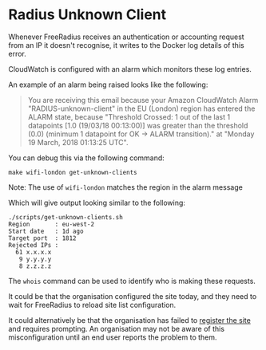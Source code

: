 # Radius Unknown Client

Whenever FreeRadius receives an authentication or accounting request from an 
IP it doesn't recognise, it writes to the Docker log details of this error.

CloudWatch is configured with an alarm which monitors these log entries.

An example of an alarm being raised looks like the following:

> You are receiving this email because your Amazon CloudWatch Alarm 
> "RADIUS-unknown-client" in the EU (London) region has entered the ALARM 
> state, because "Threshold Crossed: 1 out of the last 1 datapoints [1.0 
> (19/03/18 00:13:00)] was greater than the threshold (0.0) (minimum 1 
> datapoint for OK -> ALARM transition)." at "Monday 19 March, 2018 01:13:25 
> UTC". 


You can debug this via the following command:

```shell
make wifi-london get-unknown-clients
```

Note: The use of `wifi-london` matches the region in the alarm message

Which will give output looking similar to the following:

```shell
./scripts/get-unknown-clients.sh
Region       : eu-west-2
Start date   : 1d ago
Target port  : 1812
Rejected IPs : 
  61 x.x.x.x
   9 y.y.y.y
   8 z.z.z.z
```

The `whois` command can be used to identify who is making these requests.

It could be that the organisation configured the site today, and they need to
 wait for FreeRadius to reload site list configuration.

It could alternatively be that the organisation has failed to 
[register the site][register-a-site] and requires prompting.  An organisation
may not be aware of this misconfiguration until an end user reports the 
problem to them.

[register-a-site]: https://www.gov.uk/guidance/set-up-govwifi-on-your-infrastructure#step-3---register-your-site-for-govwifi
